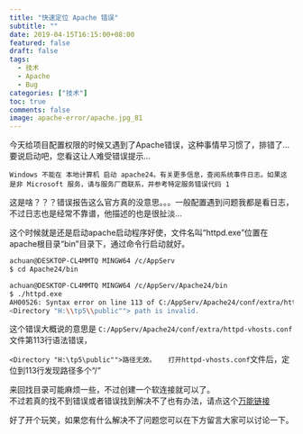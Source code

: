 ```yaml
---
title: "快速定位 Apache 错误"
subtitle: ""
date: 2019-04-15T16:15:00+08:00
featured: false
draft: false
tags:
  - 技术
  - Apache
  - Bug
categories: ["技术"]
toc: true
comments: false
image: apache-error/apache.jpg_81
---
```

今天给项目配置权限的时候又遇到了Apache错误，这种事情早习惯了，排错了...要说启动吧，您看这让人难受错误提示...

    Windows 不能在 本地计算机 启动 apache24。有关更多信息，查阅系统事件日志。如果这是非 Microsoft 服务，请与服务厂商联系，并参考特定服务错误代码 1

这是啥？？？错误报告这么官方真的没意思。。。一般配置遇到问题我都是看日志，不过日志也是经常不靠谱，他描述的也是很扯淡...

这个时候就是还是启动apache启动程序好使，文件名叫“httpd.exe”位置在apache根目录“bin”目录下，通过命令行启动就好。

```bash
achuan@DESKTOP-CL4MMTQ MINGW64 /c/AppServ
$ cd Apache24/bin

achuan@DESKTOP-CL4MMTQ MINGW64 /c/AppServ/Apache24/bin
$ ./httpd.exe
AH00526: Syntax error on line 113 of C:/AppServ/Apache24/conf/extra/httpd-vhosts.conf:
<Directory "H:\\tp5\\public""> path is invalid.
```

这个错误大概说的意思是 `C:/AppServ/Apache24/conf/extra/httpd-vhosts.conf` 文件第113行语法错误，

`<Directory "H:\tp5\public"">路径无效。  
打开httpd-vhosts.conf`文件后，定位到113行发现路径多个“/”

来回找目录可能麻烦一些，不过创建一个软连接就可以了。  
不过若真的找不到错误或者错误找到解决不了也有办法，请点这个[万能链接][1]

好了开个玩笑，如果您有什么解决不了问题您可以在下方留言大家可以讨论一下。

[1]: https://www.google.com